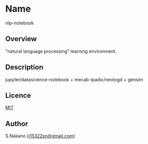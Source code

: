 # Name
nlp-notebook

## Overview
"natural language processing" learning environment.

## Description
jupyter/datascience-notebook + mecab-ipadic/neologd + gensim

## Licence
[MIT](https://github.com/sumeshi/nlp-notebook/blob/master/LICENSE)

## Author
S.Nakano (j15322sn@gmail.com)
